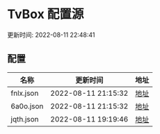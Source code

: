 
# TvBox 配置源

更新时间: 2022-08-11 22:48:41


## 配置

|   名称  | 更新时间  |地址  |
|  ----  | ----  |----  |
|  fnlx.json | 2022-08-11 21:15:32 |[地址](https://box.okeybox.top/tv/fnlx.json) |
|  6a0o.json | 2022-08-11 21:15:32 |[地址](https://box.okeybox.top/tv/6a0o.json) |
|  jqth.json | 2022-08-11 19:19:46 |[地址](https://box.okeybox.top/tv/jqth.json) |
  
    
